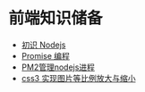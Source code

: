 # 前端知识储备
* [初识 Nodejs](/share/nodejs初识.md)
* [Promise 编程](/share/promise编程.md)
* [PM2管理nodejs进程](/share/PM2管理nodejs进程.md)
* [css3 实现图片等比例放大与缩小](/share/share/css3%20实现图片等比例放大与缩小.md)